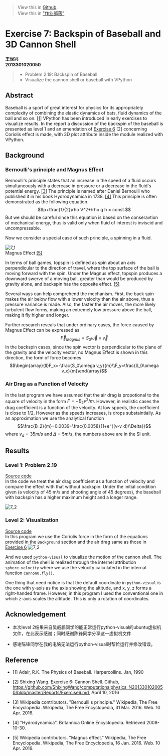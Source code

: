 ﻿
> View this in [Github](https://github.com/ShixingWang/computationalphysics_N2013301020050/blob/master/Reports/Exercise7.md).    
> View this in ["作业部落"](https://www.zybuluo.com/ShixingWang/note/339854)

# Exercise 7: Backspin of Baseball and 3D Cannon Shell

 __王世兴__     
 __2013301020050__      

> + Problem 2.19: Backspin of Baseball      
> + Visualize the cannon shell or baseball with VPython     

## Abstract      
Baseball is a sport of great interest for physics for its appropriately complexity of combining the elastic dynamics of bats, fluid dynamics of the ball and so on. [\[1\]](http://www.amazon.com/Physics-Baseball-Robert-Kemp-Adair/dp/0060084367) VPython has been introduced in early exercises to visualize results. In the report a discussion of the backspin of the baseball is presented as level 1 and an emendation of [Exercise 6](https://www.zybuluo.com/ShixingWang/note/333176) [2] concerning Coriolis effect is made, with 3D plot attribute inside the module realized with VPython.           
## Background      
### Bernoulli's principle and Magnus Effect      
Bernoulli's principle states that an increase in the speed of a fluid occurs simultaneously with a decrease in pressure or a decrease in the fluid's potential energy. [\[3\]](https://en.wikipedia.org/wiki/Bernoulli%27s_principle) The principle is named after Daniel Bernoulli who published it in his book Hydrodynamica in 1738. [\[4\]](http://global.britannica.com/biography/Daniel-Bernoulli#ref200813) This principle is often demonstrated as the following equation
$$p+\frac{1}{2}\rho V^2+\rho g h = const.$$
But we should be careful since this equation is based on the conseravtion of mechanical energy, thus is valid only when fluid of interest is inviscid and uncompressable.

Now we consider a special case of such principle, a spinning in a fluid.      

![7_1](https://raw.githubusercontent.com/ShixingWang/computationalphysics_N2013301020050/master/Pictures/7_1.png)       
Magnus Effect [\[5\]](https://en.wikipedia.org/wiki/Magnus_effect)

In terms of ball games, topspin is defined as spin about an axis perpendicular to the direction of travel, where the top surface of the ball is moving forward with the spin. Under the Magnus effect, topspin produces a downward swerve of a moving ball, greater than would be produced by gravity alone, and backspin has the opposite effect. [\[5\]](https://en.wikipedia.org/wiki/Magnus_effect)

Several ways can help comprehend the mechanism. First, the back spin makes the air below flow with a lower velocity than the air above, thus a pressure variance is made. Also, the faster the air moves, the more likely turbulent flow forms, making an extremely low pressure above the ball, making it fly higher and longer.

Further research reveals that under ordinary cases, the force caused by Magnus Effect can be expressed as
$$\vec F_{Magnus}=S_0\vec\omega\times \vec v$$
In the backspin cases, since the spin vector is perpendicular to the plane of the gravity and the velocity vector, no Magnus Effect is shown in this direction, the form of force becomes 
$$\begin{array}{ll}F_x=-\frac{S_0\omega v_y}{m}\\F_y=\frac{S_0\omega v_x}{m}\end{array}$$

### Air Drag as a Function of Velocity       
In the last program we have assumed that the air drag is propotional to the square of velocity in the form $F=-B_2v^2/m$. However, in realistic cases the drag coefficient is a function of the velocity. At low sppeds, the coefficient is close to 1/2, However as the speeds increases, is drops substaintially. As an approximation we use the analytical function
$$\frac{B_2}{m}=0.0039+\frac{0.0058}{1+e^{(v-v_d)/\Delta}}$$
where $v_d=35m/s$ and $\Delta=5m/s$, the numbers above are in the SI unit.
## Results
### Level 1: Problem 2.19      
[Source code](https://github.com/ShixingWang/computationalphysics_N2013301020050/blob/master/Codes/Exercise7.py)       
In the code we treat the air drag coefficient as a function of velocity and compare the effect with that without backspin. Under the initial condition given (a velocity of 45 m/s and shooting angle of 45 degrees), the baseball with backspin has a higher maximum height and a longer range.

![7_2](https://raw.githubusercontent.com/ShixingWang/computationalphysics_N2013301020050/master/Pictures/7_2.png)

### Level 2: Visualization
[Source code](https://github.com/ShixingWang/computationalphysics_N2013301020050/blob/master/Codes/Exercise7_2.py)      
In this program we use the Coriolis force in the form of the equations provided in the `Background` section and the air drag same as those in [Exercise 6](https://github.com/ShixingWang/computationalphysics_N2013301020050/blob/master/Reports/Exercise6.md)
![7_2](https://raw.githubusercontent.com/ShixingWang/computationalphysics_N2013301020050/master/Pictures/7_3.gif)

And we used `python-visual` to visualize the motion of the cannon shell. The animation of the shell is realized through the internel attribution `sphere.velocity` where we use the velocity calculated in the internal function `cannon0.fly()`. 

One thing that need notice is that the default coordinate in `python-visual` is the one with y-axis as the axis showing the altitude, and x, y, z forms a right-handed frame. However, in this program I used the conventional one in which z-axis scales the altitude. This is only a rotation of coordinates.

## Acknowledgement

+ 本次level 2结果来自吴威鹏同学的能正常运行python-visual的ubuntu虚拟机文件，在此表示感谢；同时感谢陈锋同学分享这一虚拟机文件

+ 感谢陈锋同学在我的电脑无法运行python-visual时帮忙运行并修改错误。
## Reference     
+ [1] Adair, R.K. The Physics of Baseball. Harpercollins. Jan, 1990

+ [2] Shixing Wang. Exercise 6: Cannon Shell. Github, https://github.com/ShixingWang/computationalphysics_N2013301020050/blob/master/Reports/Exercise6.md, April 10, 2016

+ [3] Wikipedia contributors. "Bernoulli's principle." Wikipedia, The Free Encyclopedia. Wikipedia, The Free Encyclopedia, 31 Mar. 2016. Web. 10 Apr. 2016.

+ [4] "Hydrodynamica". Britannica Online Encyclopedia. Retrieved 2008-10-30.

+ [5] Wikipedia contributors. "Magnus effect." Wikipedia, The Free Encyclopedia. Wikipedia, The Free Encyclopedia, 16 Jan. 2016. Web. 10 Apr. 2016.